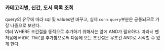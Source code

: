 ### 카테고리별, 신간, 도서 목록 조회
query의 유무에 따라 sql 및 values만 바꾸고, 실제 `conn.query`부분은 공통되므로 가장 나중으로 보낸다.  
여러 WHERE 조건절을 동적으로 추가하기 위해서는 앞에 AND가 필요하다. 따라서 맨 처음에 `WHERE TRUE`를 추가함으로써 다음에 오는 조건절은 무조건 AND로 시작할 수 있게 한다.
